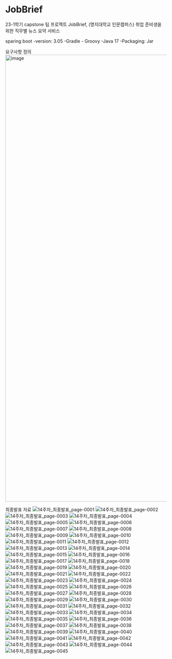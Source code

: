 # JobBrief
23-1학기 capstone 팀 프로젝트
JobBrief, (명지대학교 인문캠퍼스) 취업 준비생을 위한 직무별 뉴스 요약 서비스

sparing boot 
-version: 3.05
-Gradle - Groovy
-Java 17
-Packaging: Jar

요구사항 정의
<img width="1390" alt="image" src="https://github.com/MJU-capstone2023/JobBrief-Backend/assets/126501685/7b16d3ce-ec67-49f0-a2aa-38aaec121312">

최종발표 자료
![14주차_최종발표_page-0001](https://github.com/MJU-capstone2023/JobBrief-Backend/assets/126501685/8f1b9ef3-41b0-44a7-9136-80d64c1a805e)
![14주차_최종발표_page-0002](https://github.com/MJU-capstone2023/JobBrief-Backend/assets/126501685/ef24ca56-6a23-4c95-8681-964a08c7893c)
![14주차_최종발표_page-0003](https://github.com/MJU-capstone2023/JobBrief-Backend/assets/126501685/b36679b9-f9bb-4c86-bbfe-87b8f618be87)
![14주차_최종발표_page-0004](https://github.com/MJU-capstone2023/JobBrief-Backend/assets/126501685/f7d56f46-766a-4fd4-9f9a-23fbb1ec1260)
![14주차_최종발표_page-0005](https://github.com/MJU-capstone2023/JobBrief-Backend/assets/126501685/202e0bb6-c525-4673-8be9-a6851be9bf07)
![14주차_최종발표_page-0006](https://github.com/MJU-capstone2023/JobBrief-Backend/assets/126501685/4edd299d-0811-421b-887c-fa790abf74ef)
![14주차_최종발표_page-0007](https://github.com/MJU-capstone2023/JobBrief-Backend/assets/126501685/3f4bdf60-3917-4cb8-bcb7-c7c3c06bad23)
![14주차_최종발표_page-0008](https://github.com/MJU-capstone2023/JobBrief-Backend/assets/126501685/2c24656d-95fc-4aea-bf74-5beafb0d45ce)
![14주차_최종발표_page-0009](https://github.com/MJU-capstone2023/JobBrief-Backend/assets/126501685/adffe54b-9bff-43a5-83a9-e2458c6f1ec8)
![14주차_최종발표_page-0010](https://github.com/MJU-capstone2023/JobBrief-Backend/assets/126501685/f4caec3e-9684-4d58-b7b6-4fe836425b82)
![14주차_최종발표_page-0011](https://github.com/MJU-capstone2023/JobBrief-Backend/assets/126501685/008603a6-40fe-482e-b967-4b50f068029e)
![14주차_최종발표_page-0012](https://github.com/MJU-capstone2023/JobBrief-Backend/assets/126501685/da2b742b-3e3e-4e56-b6f1-4025cbbb4d81)
![14주차_최종발표_page-0013](https://github.com/MJU-capstone2023/JobBrief-Backend/assets/126501685/8b9652ef-cefe-4959-966b-c6649f9ce6bb)
![14주차_최종발표_page-0014](https://github.com/MJU-capstone2023/JobBrief-Backend/assets/126501685/9ece19eb-1e8f-4418-b7ea-922fb6352ebe)
![14주차_최종발표_page-0015](https://github.com/MJU-capstone2023/JobBrief-Backend/assets/126501685/0063d157-4c99-416a-9db5-eaf5fdc6e7f7)
![14주차_최종발표_page-0016](https://github.com/MJU-capstone2023/JobBrief-Backend/assets/126501685/08362c74-a735-4182-8899-e726db5b772c)
![14주차_최종발표_page-0017](https://github.com/MJU-capstone2023/JobBrief-Backend/assets/126501685/b4eee55a-7c2c-4353-a980-282164a0f291)
![14주차_최종발표_page-0018](https://github.com/MJU-capstone2023/JobBrief-Backend/assets/126501685/1c52f40f-1f92-46a9-8a79-93d7bb525471)
![14주차_최종발표_page-0019](https://github.com/MJU-capstone2023/JobBrief-Backend/assets/126501685/a9e227e2-5dcb-4b79-91dc-cea55488ad96)
![14주차_최종발표_page-0020](https://github.com/MJU-capstone2023/JobBrief-Backend/assets/126501685/07bc7279-0701-4c14-98f7-91f03cbd9c69)
![14주차_최종발표_page-0021](https://github.com/MJU-capstone2023/JobBrief-Backend/assets/126501685/c0acf093-c1e6-4f4e-8270-0713b19ed707)
![14주차_최종발표_page-0022](https://github.com/MJU-capstone2023/JobBrief-Backend/assets/126501685/120e253b-6c0b-42be-a82f-49aa28120658)
![14주차_최종발표_page-0023](https://github.com/MJU-capstone2023/JobBrief-Backend/assets/126501685/d6a7845a-248b-4021-9672-33f4b86ddeae)
![14주차_최종발표_page-0024](https://github.com/MJU-capstone2023/JobBrief-Backend/assets/126501685/01b01e90-c313-4412-93b2-eef6b0f356ba)
![14주차_최종발표_page-0025](https://github.com/MJU-capstone2023/JobBrief-Backend/assets/126501685/4d410d38-9062-4355-a27d-19e89268e9a2)
![14주차_최종발표_page-0026](https://github.com/MJU-capstone2023/JobBrief-Backend/assets/126501685/3041d3d2-9b9c-425a-a9df-fdc300529966)
![14주차_최종발표_page-0027](https://github.com/MJU-capstone2023/JobBrief-Backend/assets/126501685/0feb702d-79ac-4bef-a5a2-4ac658aea5ed)
![14주차_최종발표_page-0028](https://github.com/MJU-capstone2023/JobBrief-Backend/assets/126501685/bf70ec3c-4bcf-43cf-b3d8-0838c58bb3d3)
![14주차_최종발표_page-0029](https://github.com/MJU-capstone2023/JobBrief-Backend/assets/126501685/17dc0b05-0a9d-4554-bd96-56d1bf3c656e)
![14주차_최종발표_page-0030](https://github.com/MJU-capstone2023/JobBrief-Backend/assets/126501685/17841f3e-5014-4684-843a-b5b59a7180fe)
![14주차_최종발표_page-0031](https://github.com/MJU-capstone2023/JobBrief-Backend/assets/126501685/9cc44d00-9419-4142-a437-381362045b24)
![14주차_최종발표_page-0032](https://github.com/MJU-capstone2023/JobBrief-Backend/assets/126501685/096bafcc-adaa-400f-a9b4-3a598a5a7c1b)
![14주차_최종발표_page-0033](https://github.com/MJU-capstone2023/JobBrief-Backend/assets/126501685/17e3ddb1-d606-454c-98bb-4f38e1847c19)
![14주차_최종발표_page-0034](https://github.com/MJU-capstone2023/JobBrief-Backend/assets/126501685/26db324b-83c0-49bb-8728-53b3485a7e6f)
![14주차_최종발표_page-0035](https://github.com/MJU-capstone2023/JobBrief-Backend/assets/126501685/eb578ef4-cf35-4841-9836-90fb81c20b96)
![14주차_최종발표_page-0036](https://github.com/MJU-capstone2023/JobBrief-Backend/assets/126501685/b2a1388d-c403-4f33-ae4e-c9f9861c460f)
![14주차_최종발표_page-0037](https://github.com/MJU-capstone2023/JobBrief-Backend/assets/126501685/25e7eafa-d0e2-445f-ab05-b71fe5d61c14)
![14주차_최종발표_page-0038](https://github.com/MJU-capstone2023/JobBrief-Backend/assets/126501685/eff42836-fb9d-423b-8538-0057b0056993)
![14주차_최종발표_page-0039](https://github.com/MJU-capstone2023/JobBrief-Backend/assets/126501685/161587af-78e0-4414-821d-1cfc6925f3fb)
![14주차_최종발표_page-0040](https://github.com/MJU-capstone2023/JobBrief-Backend/assets/126501685/ed620cb5-0921-44f4-9086-6ee0b4932d3d)
![14주차_최종발표_page-0041](https://github.com/MJU-capstone2023/JobBrief-Backend/assets/126501685/fd8640a4-7a32-4ae6-9667-48b44aacaaa7)
![14주차_최종발표_page-0042](https://github.com/MJU-capstone2023/JobBrief-Backend/assets/126501685/94fca577-acc9-4fd3-980a-4bc8bc8b54f1)
![14주차_최종발표_page-0043](https://github.com/MJU-capstone2023/JobBrief-Backend/assets/126501685/8c6035a6-49fa-4255-9fe2-e97680dabdf6)
![14주차_최종발표_page-0044](https://github.com/MJU-capstone2023/JobBrief-Backend/assets/126501685/56785f07-1639-4e38-aabb-3b43df8eaea4)
![14주차_최종발표_page-0045](https://github.com/MJU-capstone2023/JobBrief-Backend/assets/126501685/a8aa8367-0449-4030-a8ba-91603c39b418)


